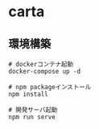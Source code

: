 # carta

## 環境構築

```
# dockerコンテナ起動
docker-compose up -d

# npm packageインストール
npm install

# 開発サーバ起動
npm run serve
```
